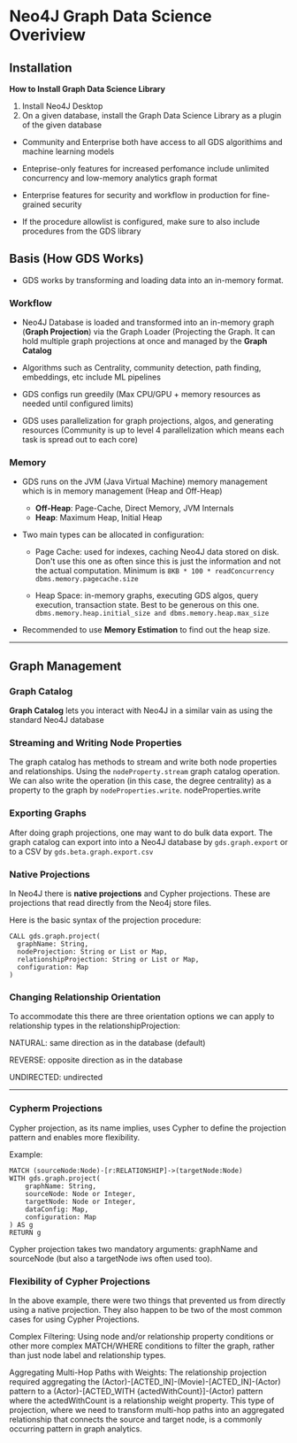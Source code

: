 # Neo4J Graph Data Science Overiview

## Installation

**How to Install Graph Data Science Library**

1. Install Neo4J Desktop
2. On a given database, install the Graph Data Science Library as a plugin of the given database

- Community and Enterprise both have access to all GDS algorithims and machine learning models

- Enteprise-only features for increased perfomance include unlimited concurrency and low-memory analytics graph format

- Enterprise features for security and workflow in production for fine-grained security

- If the procedure allowlist is configured, make sure to also include procedures from the GDS library

## Basis (How GDS Works)

- GDS works by transforming and loading data into an in-memory format. 

### Workflow
- Neo4J Database is loaded and transformed into an in-memory graph (**Graph Projection**) via the Graph Loader (Projecting the Graph. It can hold multiple graph projections at once and managed by the **Graph Catalog**

- Algorithms such as Centrality, community detection, path finding, embeddings, etc include ML pipelines

- GDS configs run greedily (Max CPU/GPU + memory resources as needed until configured limits)

- GDS uses parallelization for graph projections, algos, and generating resources (Community is up to level 4 parallelization which means each task is spread out to each core)

### Memory 

- GDS runs on the JVM (Java Virtual Machine) memory management which is in memory management (Heap and Off-Heap)
    - **Off-Heap**: Page-Cache, Direct Memory, JVM Internals
    - **Heap**: Maximum Heap, Initial Heap

- Two main types can be allocated in configuration:
    - Page Cache: used for indexes, caching Neo4J data stored on disk. Don't use this one as often since this is just the information and not the actual computation. Minimum is `8KB * 100 * readConcurrency`
    `dbms.memory.pagecache.size`

    - Heap Space: in-memory graphs, executing GDS algos, query execution, transaction state. Best to be generous on this one. `dbms.memory.heap.initial_size and dbms.memory.heap.max_size`

- Recommended to use **Memory Estimation** to find out the heap size. 

---
## Graph Management

### Graph Catalog

**Graph Catalog** lets you interact with Neo4J in a similar vain as using the standard Neo4J database

### Streaming and Writing Node Properties
The graph catalog has methods to stream and write both node properties and relationships. Using the `nodeProperty.stream` graph catalog operation. We can also write the operation (in this case, the degree centrality) as a property to the graph by `nodeProperties.write`. nodeProperties.write
 
### Exporting Graphs 
After doing graph projections, one may want to do bulk data export. The graph catalog can export into into a Neo4J database by `gds.graph.export` or to a CSV by `gds.beta.graph.export.csv`

### Native Projections
In Neo4J there is **native projections** and Cypher projections. These are projections that read directly from the Neo4j store files. 

Here is the basic syntax of the projection procedure:

```
CALL gds.graph.project(
  graphName: String,
  nodeProjection: String or List or Map,
  relationshipProjection: String or List or Map,
  configuration: Map
)
```
 ### Changing Relationship Orientation
To accommodate this there are three orientation options we can apply to relationship types in the relationshipProjection:

NATURAL: same direction as in the database (default)

REVERSE: opposite direction as in the database

UNDIRECTED: undirected

--- 
### Cypherm Projections

Cypher projection, as its name implies, uses Cypher to define the projection pattern and enables more flexibility.

Example:
```
MATCH (sourceNode:Node)-[r:RELATIONSHIP]->(targetNode:Node)
WITH gds.graph.project(
    graphName: String,
    sourceNode: Node or Integer,
    targetNode: Node or Integer,
    dataConfig: Map,
    configuration: Map
) AS g
RETURN g
```

Cypher projection takes two mandatory arguments: graphName and sourceNode (but also a targetNode iws often used too).


### Flexibility of Cypher Projections
In the above example, there were two things that prevented us from directly using a native projection. They also happen to be two of the most common cases for using Cypher Projections.

Complex Filtering: Using node and/or relationship property conditions or other more complex MATCH/WHERE conditions to filter the graph, rather than just node label and relationship types.

Aggregating Multi-Hop Paths with Weights: The relationship projection required aggregating the (Actor)-[ACTED_IN]-(Movie)-[ACTED_IN]-(Actor) pattern to a (Actor)-[ACTED_WITH {actedWithCount}]-(Actor) pattern where the actedWithCount is a relationship weight property. This type of projection, where we need to transform multi-hop paths into an aggregated relationship that connects the source and target node, is a commonly occurring pattern in graph analytics.
